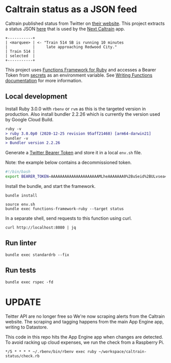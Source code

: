 # Caltrain status as a JSON feed

Caltrain published status from Twitter on [their website](https://www.caltrain.com/alerts?active_tab=service_alerts_tab).
This project extracts a status JSON [here](https://us-central1-next-caltrain-pwa.cloudfunctions.net/status)
that is used by the [Next Caltrain](https://github.com/woodie/next-caltrain-pwa) app.
```
+-----------+
| <marquee> | <- "Train 514 SB is running 10 minutes
|           |     late approaching Redwood City."
| Train 514 |
| selected  |
+-----------+
```
This project uses [Functions Framework for Ruby](https://github.com/GoogleCloudPlatform/functions-framework-ruby)
and accesses a Bearer Token from [secrets](https://cloud.google.com/functions/docs/configuring/secrets#console)
as an environment variable.
See [Writing Functions documentation](https://github.com/GoogleCloudPlatform/functions-framework-ruby/blob/main/docs/writing-functions.md) for more information.

## Local development
Install Ruby 3.0.0 with `rbenv` or `rvm` as this is the targeted version in production.
Also install bundler 2.2.26 which is currently the version used by Google Cloud Build.
```diff
ruby -v
> ruby 3.0.0p0 (2020-12-25 revision 95aff21468) [arm64-darwin21]
bundler -v
> Bundler version 2.2.26
```

Generate a [Twitter Bearer Token](https://developer.twitter.com/en/docs/authentication/oauth-2-0/bearer-tokens)
and store it in a local `env.sh` file.

Note: the example below contains a decommissioned token.

```bash
#!/bin/bash
export BEARER_TOKEN=AAAAAAAAAAAAAAAAAAAAAMLheAAAAAAA0%2BuSeid%2BULvsea4JtiGRiSDSJSI%3DEUifiRBkKG5E2XzMDjRfl76ZC9Ub0wnz4XsNiRVBChTYbJcE3F
```

Install the bundle, and start the framework.
```
bundle install

source env.sh
bundle exec functions-framework-ruby --target status
```

In a separate shell, send requests to this function using curl.
```
curl http://localhost:8080 | jq
```

## Run linter
```
bundle exec standardrb --fix
```

## Run tests
```
bundle exec rspec -fd
```

# UPDATE

Teitter API are no longer free so We're now scraping alerts from the Caltrain website.
The scraping and tagging happens from the main App Engine app, writing to Datastore.

This code in this repo hits the App Engine app when changes are detected.
To avoid racking up cloud expenses, we run the check from a Raspberry Pi.
```cron
*/5 * * * * ~/.rbenv/bin/rbenv exec ruby ~/workspace/caltrain-status/check.rb
```
